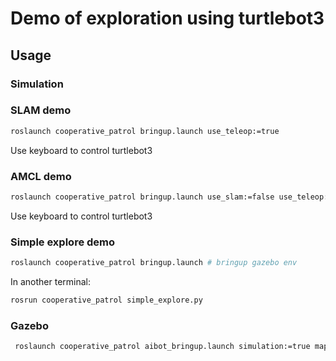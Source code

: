 # Demo of exploration using turtlebot3


## Usage

### Simulation

### SLAM demo

```bash
roslaunch cooperative_patrol bringup.launch use_teleop:=true
```

Use keyboard to control turtlebot3

### AMCL demo

```bash
roslaunch cooperative_patrol bringup.launch use_slam:=false use_teleop:=true initial_pose_x:=-2 initial_pose_y:=-0.5
```

Use keyboard to control turtlebot3




### Simple explore demo

```bash
roslaunch cooperative_patrol bringup.launch # bringup gazebo env
```

In another terminal:

```bash
rosrun cooperative_patrol simple_explore.py
```


### Gazebo

```bash
 roslaunch cooperative_patrol aibot_bringup.launch simulation:=true map_file:=/home/chou/ros/agv_ws/src/gas_sensing/cooperative_patrol/map/turtlebot3/turtlebot3_gazebo_world_map.yaml
```